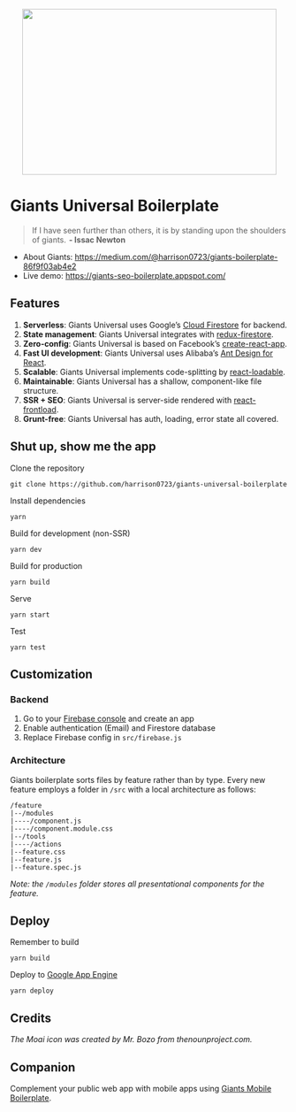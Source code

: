 <p align="center">
  <img width="460" height="300" src="https://cdn-images-1.medium.com/max/800/1*grVJDnpHQsEC-q1MfewTVQ.png">
</p>
<p align="center">
  <i></i>
</p>


# Giants Universal Boilerplate
>If I have seen further than others, it is by standing upon the shoulders of giants.  **- Issac Newton**

* About Giants: https://medium.com/@harrison0723/giants-boilerplate-86f9f03ab4e2
* Live demo: https://giants-seo-boilerplate.appspot.com/

## Features
1. **Serverless**: Giants Universal uses Google’s [Cloud Firestore](https://firebase.google.com/docs/firestore/) for backend.
2. **State management**: Giants Universal integrates with [redux-firestore](https://github.com/prescottprue/redux-firestore).
3. **Zero-config**: Giants Universal is based on Facebook’s [create-react-app](https://github.com/facebook/create-react-app).
4. **Fast UI development**: Giants Universal uses Alibaba’s [Ant Design for React](https://ant.design/docs/react/introduce).
5. **Scalable**: Giants Universal implements code-splitting by [react-loadable](https://github.com/jamiebuilds/react-loadable).
6. **Maintainable**: Giants Universal has a shallow, component-like file structure.
7. **SSR + SEO**: Giants Universal is server-side rendered with [react-frontload](https://medium.com/@cereallarceny/server-side-rendering-in-create-react-app-with-all-the-goodies-without-ejecting-4c889d7db25e).
8. **Grunt-free**: Giants Universal has auth, loading, error state all covered.

## Shut up, show me the app
Clone the repository
```
git clone https://github.com/harrison0723/giants-universal-boilerplate
```
Install dependencies
```
yarn
```
Build for development (non-SSR)
```
yarn dev
```
Build for production
```
yarn build
```
Serve 
```
yarn start
```
Test
```
yarn test
```
## Customization
### Backend
1. Go to your [Firebase console](https://console.firebase.google.com/) and create an app
2. Enable authentication (Email) and Firestore database
3. Replace Firebase config in `src/firebase.js`
### Architecture
Giants boilerplate sorts files by feature rather than by type. Every new feature employs a folder in `/src` with a local architecture as follows:
```
/feature
|--/modules
|----/component.js
|----/component.module.css
|--/tools
|----/actions
|--feature.css
|--feature.js
|--feature.spec.js
```
_Note: the `/modules` folder stores all presentational components for the feature._
## Deploy
Remember to build
```
yarn build
```
Deploy to [Google App Engine](https://cloud.google.com/appengine/)
```
yarn deploy
```

## Credits
_The Moai icon was created by Mr. Bozo from thenounproject.com._

## Companion
Complement your public web app with mobile apps using [Giants Mobile Boilerplate](https://github.com/harrison0723/giants-mobile-boilerplate).
